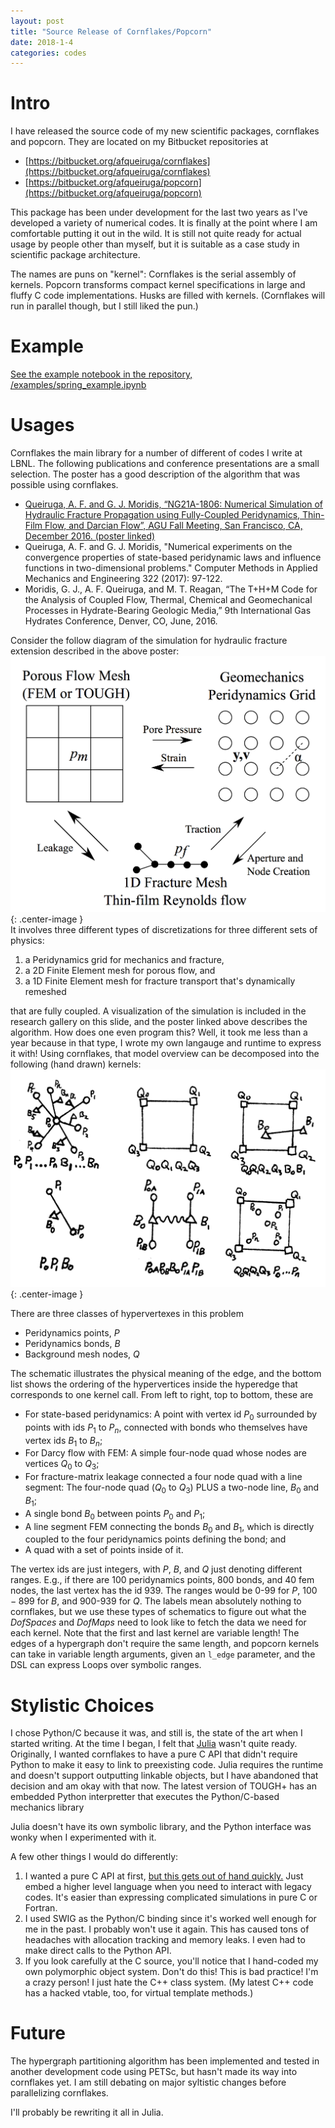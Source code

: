 ```yaml
---
layout: post
title: "Source Release of Cornflakes/Popcorn"
date: 2018-1-4
categories: codes
---
```


# Intro

I have released the source code of my new scientific packages, cornflakes
and popcorn. They are located on my Bitbucket repositories at

- [https://bitbucket.org/afqueiruga/cornflakes](https://bitbucket.org/afqueiruga/cornflakes)
- [https://bitbucket.org/afqueiruga/popcorn](https://bitbucket.org/afqueiruga/popcorn)

This package has been under development for the last two years as I've
developed a variety of numerical codes.
It is finally at the point where I am comfortable putting it out in the wild.
It is still not quite ready for actual usage by people other than myself,
but it is suitable as a case study in scientific package architecture.

The names are puns on "kernel": Cornflakes is the serial assembly of kernels. Popcorn transforms compact kernel specifications in large and fluffy C code implementations. Husks are filled with kernels. (Cornflakes will run in parallel though, but I still liked the pun.)

# Example

[See the example notebook in the repository, /examples/spring_example.ipynb](https://nbviewer.jupyter.org/urls/bitbucket.org/afqueiruga/cornflakes/raw/5aa3b33210a61951d923846e2747c52076471f33/examples/spring_example.ipynb)

# Usages

Cornflakes the main library for a number of different of codes I write at LBNL.
The following publications and conference presentations are a small
selection. The poster has a good
description of the algorithm that was possible using cornflakes.

- [Queiruga, A. F. and G. J. Moridis, “NG21A-1806: Numerical 
  Simulation of Hydraulic Fracture Propagation using 
  Fully-Coupled Peridynamics, Thin-Film Flow, and Darcian Flow”, 
  AGU Fall Meeting, San Francisco, CA, December 2016. (poster linked)](/assets/source-release-cornflakes/afq_poster_AGU2016.pdf)
- Queiruga, A. F. and G. J. Moridis, "Numerical experiments on 
  the convergence properties of state-based peridynamic laws and 
  influence functions in two-dimensional problems." Computer 
  Methods in Applied Mechanics and Engineering 322 (2017): 
  97-122.
- Moridis, G. J., A. F. Queiruga, and M. T. Reagan, “The T+H+M 
  Code for the Analysis of Coupled Flow, Thermal, Chemical and 
  Geomechanical Processes in Hydrate-Bearing Geologic Media,” 9th 
  International Gas Hydrates Conference, Denver, CO, June, 2016.


Consider the follow diagram of the simulation for hydraulic fracture extension described in the above poster:  
![diagram](/assets/source-release-cornflakes/3waydiagram.png){: .center-image }  
It involves three different types of discretizations for three different sets of physics:

1. a Peridynamics grid for mechanics and fracture,
2. a 2D Finite Element mesh for porous flow, and
3. a 1D Finite Element mesh for fracture transport that's dynamically remeshed

that are fully coupled.
A visualization of the simulation is included in the research gallery on this slide, and
the poster linked above describes the algorithm.
How does one even program this? Well, it took me less than a year because in that type,
I wrote my own langauge and runtime to express it with!
Using cornflakes, that model overview can be decomposed into the following (hand drawn) kernels:
![six kernels](/assets/source-release-cornflakes/kernels.png){: .center-image }

There are three classes of hypervertexes in this problem

- Peridynamics points, $P$
- Peridynamics bonds, $B$
- Background mesh nodes, $Q$

The schematic illustrates the physical meaning of the edge, and the bottom list shows the
ordering of the hypervertices inside the hyperedge that corresponds to one kernel call.
From left to right, top to bottom, these are

- For state-based peridynamics: A point with vertex id $P_0$ surrounded by points with ids $P_1$ to $P_n$,
connected with bonds
who themselves have vertex ids $B_1$ to $B_n$;
- For Darcy flow with FEM: A simple four-node quad whose nodes are vertices $Q_0$ to $Q_3$;
- For fracture-matrix leakage connected a four node quad with a line segment: The four-node quad ($Q_0$ to $Q_3$) PLUS
a two-node line, $B_0$ and $B_1$;
- A single bond $B_0$ between points $P_0$ and $P_1$;
- A line segment FEM connecting the bonds $B_0$ and $B_1$, which is directly coupled to the four peridynamics points
defining the bond; and
- A quad with a set of points inside of it.

The vertex ids are just integers, with $P$, $B$, and $Q$ just denoting different ranges. E.g., if there are 100
peridynamics points, 800 bonds, and 40 fem nodes, the last vertex has the id 939. The ranges would be 0-99 for $P$,
$100-899$ for $B$, and 900-939 for $Q$. The labels mean absolutely nothing to cornflakes, but we use these types
of schematics to figure out what the $DofSpaces$ and $DofMaps$ need to look like to fetch the data we need for
each kernel. Note that the first and last kernel are variable length! The edges of a hypergraph don't require the
same length, and popcorn kernels can take in variable length arguments, given an `l_edge` parameter, and the
DSL can express Loops over symbolic ranges.


# Stylistic Choices

I chose Python/C because it was, and still is, the state of the art when I
started writing.
At the time I began, I felt that [Julia](https://julialang.org) wasn't quite ready.
Originally, I wanted cornflakes to have a pure C API that didn't require Python
to make it easy to link to preexisting code.
Julia requires the runtime and doesn't support outputting linkable objects,
but I have abandoned that decision and am okay with that now. 
The latest version of TOUGH+ has an embedded Python interpretter that
executes the Python/C-based mechanics library 

Julia doesn't have its own symbolic library, and the Python interface was wonky when
I experimented with it.

A few other things I would do differently:
1. I wanted a pure C API at first, [but this gets out of hand quickly.](https://en.wikipedia.org/wiki/Greenspun%27s_tenth_rule)
Just embed a higher level language when you need to interact with legacy codes.
It's easier than expressing complicated simulations in pure C or Fortran.
2. I used SWIG as the Python/C binding since it's worked well enough for me
in the past.
I probably won't use it again.
This has caused tons of headaches with allocation tracking and memory leaks.
I even had to make direct calls to the Python API. 
3. If you look carefully at the C source, you'll notice that I hand-coded my own
polymorphic object system.
Don't do this! This is bad practice! I'm a crazy person!
I just hate the C++ class system.
(My latest C++ code has a hacked vtable, too, for virtual template methods.)

# Future

The hypergraph partitioning algorithm has been implemented and tested in
another development code using PETSc, but hasn't made its way into cornflakes
yet. I am still debating on major syltistic changes before parallelizing cornflakes.

I'll probably be rewriting it all in Julia.
